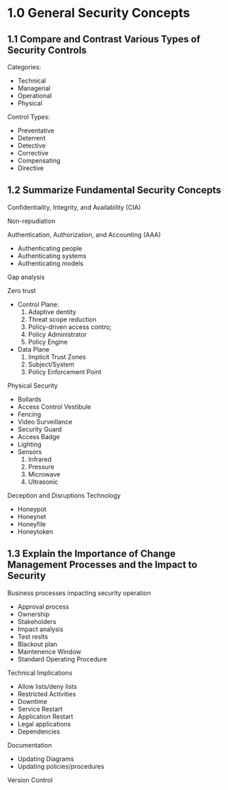 # 1.0 General Security Concepts

## 1.1 Compare and Contrast Various Types of Security Controls

Categories:
* Technical
* Managerial
* Operational
* Physical

Control Types:
* Preventative
* Deterrent
* Detective
* Corrective
* Compensating
* Directive

## 1.2 Summarize Fundamental Security Concepts

Confidentiality, Integrity, and Availability (CIA)

Non-repudiation

Authentication, Authorization, and Accounting (AAA) 
* Authenticating people
* Authenticating systems
* Authenticating models
  
Gap analysis

Zero trust
* Control Plane:
  1. Adaptive dentity
  2. Threat scope reduction
  3. Policy-driven access contro;
  4. Policy Administrator
  5. Policy Engine
* Data Plane
  1. Implicit Trust Zones
  2. Subject/System
  3. Policy Enforcement Point
     
Physical Security
* Bollards
* Access Control Vestibule
* Fencing
* Video Surveillance
* Security Guard
* Access Badge
* Lighting
* Sensors
  1. Infrared
  2. Pressure
  3. Microwave
  4. Ultrasonic
     
Deception and Disruptions Technology
* Honeypot
* Honeynet
* Honeyfile
* Honeytoken

## 1.3 Explain the Importance of Change Management Processes and the Impact to Security

Business processes impacting security operation
* Approval process
* Ownership
* Stakeholders
* Impact analysis
* Test reslts
* Blackout plan
* Maintenence Window
* Standard Operating Procedure

Technical Implications
* Allow lists/deny lists
* Restricted Activities
* Downtime
* Service Restart
* Application Restart
* Legal applications
* Dependencies

Documentation
* Updating Diagrams
* Updating policies/procedures

Version Control

## 
    
